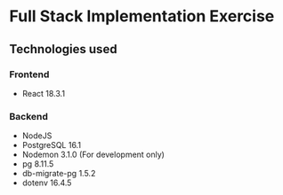 # Full Stack Implementation Exercise

## Technologies used

### Frontend

-   React 18.3.1

### Backend

-   NodeJS
-   PostgreSQL 16.1
-   Nodemon 3.1.0 (For development only)
-   pg 8.11.5
-   db-migrate-pg 1.5.2
-   dotenv 16.4.5
